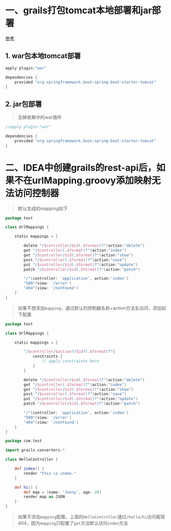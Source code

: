 # 一、grails打包tomcat本地部署和jar部署

[参考](https://docs.grails.org/latest/guide/deployment.html)

## 1. war包本地tomcat部署

```groovy
apply plugin:"war"

dependencies {
    provided "org.springframework.boot:spring-boot-starter-tomcat"
}
```

## 2. jar包部署
> 去掉依赖中的war插件

```groovy
//apply plugin:"war"

dependencies {
    provided "org.springframework.boot:spring-boot-starter-tomcat"
}
```

# 

# 二、IDEA中创建grails的rest-api后，如果不在urlMapping.groovy添加映射无法访问控制器

> 默认生成的mapping如下

```groovy
package test

class UrlMappings {

    static mappings = {

        delete "/$controller/$id(.$format)?"(action:"delete")
        get "/$controller(.$format)?"(action:"index")
        get "/$controller/$id(.$format)?"(action:"show")
        post "/$controller(.$format)?"(action:"save")
        put "/$controller/$id(.$format)?"(action:"update")
        patch "/$controller/$id(.$format)?"(action:"patch")

        "/"(controller: 'application', action:'index')
        "500"(view: '/error')
        "404"(view: '/notFound')
    }
}
```

> 如果不想添加`mapping`，通过默认的控制器名称+action方法名访问，添加如下配置

```groovy
package test

class UrlMappings {

    static mappings = {

        "/$controller/$action?/$id?(.$format)?"{
            constraints {
                // apply constraints here
            }
        }

        delete "/$controller/$id(.$format)?"(action:"delete")
        get "/$controller(.$format)?"(action:"index")
        get "/$controller/$id(.$format)?"(action:"show")
        post "/$controller(.$format)?"(action:"save")
        put "/$controller/$id(.$format)?"(action:"update")
        patch "/$controller/$id(.$format)?"(action:"patch")

        "/"(controller: 'application', action:'index')
        "500"(view: '/error')
        "404"(view: '/notFound')
    }
}
```

```groovy
package com.test

import grails.converters.*

class HelloController {

    def index() {
        render "this is index."
    }

    def hi() {
        def map = [name: 'Jonny', age: 20]
        render map as JSON
    }
}
```

> 如果不添加`mapping`配置，上面的`HelloController`通过`/hello/hi`访问报错404，因为`mapping`只配置了`get`方法默认访问`index`方法

